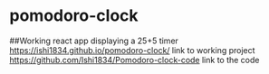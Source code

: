 # pomodoro-clock
##Working react app displaying a 25+5 timer<br/>
https://ishi1834.github.io/pomodoro-clock/ link to working project<br/>
https://github.com/Ishi1834/Pomodoro-clock-code link to the code<br/>

